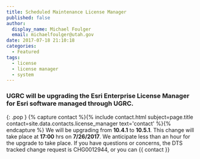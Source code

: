 ```yaml
---
title: Scheduled Maintenance License Manager
published: false
author:
  display_name: Michael Foulger
  email: michaelfoulger@utah.gov
date: 2017-07-18 21:10:18
categories:
  - Featured
tags:
  - license
  - license manager
  - system
---
```


### UGRC will be upgrading the Esri Enterprise License Manager for Esri software managed through UGRC.

{: .pop }
{% capture contact %}{% include contact.html subject=page.title contact=site.data.contacts.license_manager text='contact' %}{% endcapture %}
We will be upgrading from **10.4.1** to **10.5.1**. This change will take place at **17:00** hrs on **7/26/2017**. We anticipate less than an hour for the upgrade to take place. If you have questions or concerns, the DTS tracked change request is CHG0012944, or you can {{ contact }}

